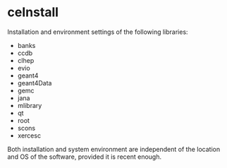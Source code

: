 # ceInstall

Installation and environment settings of the following libraries:

- banks
- ccdb
- clhep
- evio
- geant4
- geant4Data
- gemc
- jana
- mlibrary
- qt
- root
- scons
- xercesc


Both installation and system environment are independent of the location and OS of the software, provided it is recent enough.


